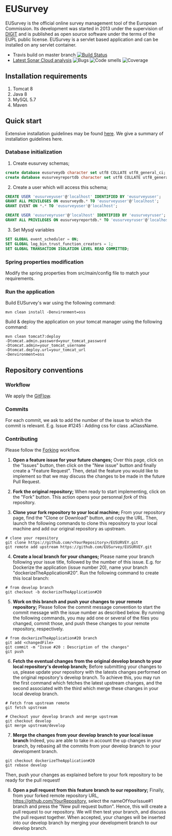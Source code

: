 # EUSurvey
EUSurvey is the official online survey management tool of the European Commission. Its development was started in 2013 under the supervision of [DIGIT](http://ec.europa.eu/dgs/informatics/index_en.htm) and is published as open source software under the terms of the EUPL public license. EUSurvey is a servlet based application and can be installed on any servlet container.
* Travis build on master branch [![Build Status](https://travis-ci.com/EUSurvey/EUSURVEY.svg?branch=master)](https://travis-ci.com/EUSurvey/EUsurvey)
* [Latest Sonar Cloud analysis](https://sonarcloud.io/dashboard?id=EUSURVEY) ![Bugs](https://sonarcloud.io/api/project_badges/measure?project=EUSURVEY&metric=bugs) ![Code smells](https://sonarcloud.io/api/project_badges/measure?project=EUSURVEY&metric=code_smells) ![Coverage](https://sonarcloud.io/api/project_badges/measure?project=EUSURVEY&metric=coverage)

## Installation requirements
1. Tomcat 8
1. Java 8
1. MySQL 5.7
1. Maven

## Quick start
Extensive installation guidelines may be found [here](https://joinup.ec.europa.eu/sites/default/files/document/2017-08/eusurvey_oss_installation_guide_v1_4_0_1.pdf). We give a summary of installation guidelines here.

### Database initialization
1. Create eusurvey schemas;
``` sql 
create database eusurveydb character set utf8 COLLATE utf8_general_ci;
create database eusurveyreportdb character set utf8 COLLATE utf8_general_ci;
```

2. Create a user which will access this schema;
``` sql 
CREATE USER 'eusurveyuser'@'localhost' IDENTIFIED BY 'eusurveyuser'; 
GRANT ALL PRIVILEGES ON eusurveydb.* TO 'eusurveyuser'@'localhost';
GRANT EVENT ON *.* TO 'eusurveyuser'@'localhost'; 

CREATE USER 'eusurveyruser'@'localhost' IDENTIFIED BY 'eusurveyruser'; 
GRANT ALL PRIVILEGES ON eusurveyreportdb.* TO 'eusurveyruser'@'localhost';
```

3. Set Mysql variables
``` sql 
SET GLOBAL event_scheduler = ON;
SET GLOBAL log_bin_trust_function_creators = 1;
SET GLOBAL TRANSACTION ISOLATION LEVEL READ COMMITTED;
```

### Spring properties modification
Modify the spring properties from src/main/config file to match your requirements.

### Run the application
Build EUSurvey's war using the following command:
``` batch
mvn clean install -Denvironment=oss
```

Build & deploy the application on your tomcat manager using the following command:
``` batch
mvn clean tomcat7:deploy 
-Dtomcat.admin.password=your_tomcat_password
-Dtomcat.admin=your_tomcat_username
-Dtomcat.deploy.url=your_tomcat_url
-Denvironment=oss
```

## Repository conventions
### Workflow
We apply the [GitFlow](https://www.atlassian.com/git/tutorials/comparing-workflows/gitflow-workflow).

### Commits
For each commit, we ask to add the number of the issue to which the commit is relevant. E.g.  Issue #1245 : Adding css for class .aClassName. 


### Contributing
Please follow the [Forking](https://help.github.com/en/articles/fork-a-repo) workflow.

1. __Open a feature issue for your future changes;__
Over this page, click on the "Issues" button, then click on the "New issue" button and finally create a "Feature Request". Then, detail the feature you would like to implement so that we may discuss the changes to be made in the future Pull Request.

2. __Fork the original repository;__
When ready to start implementing, click on the "Fork" button. This action opens your personnal _fork_ of this repository.

3. __Clone your fork repository to your local machine;__
From your repository page, find the "Clone or Download" button, and copy the URL. Then, launch the following commands to clone this repository to your local machine and add our original repository as upstream.
```batch
# clone your repository
git clone https://github.com/<YourRepository>/EUSURVEY.git
git remote add upstream https://github.com/EUSurvey/EUSURVEY.git
```
4. __Create a local branch for your changes;__
Please name your branch following your issue title, followed by the number of this issue. E.g. for Dockerize the application (issue number 20), name your branch "dockerizeTheApplication#20". Run the following command to create this local branch:
``` batch 
# from develop branch
git checkout -b dockerizeTheApplication#20
```

5. __Work on this branch and push your changes to your remote repository;__
Please follow the commit message convention to start the commit message with the issue number as described below. By running the following commands, you may add one or several of the files you changed, commit those, and push these changes to your remote repository, respectively.
``` batch 
# from dockerizeTheApplication#20 branch
git add <changedFile>
git commit -m "Issue #20 : Description of the changes"
git push
```

6. __Fetch the eventual changes from the original develop branch to your local repository's develop branch;__
Before submitting your changes to us, please update your repository with the latests changes performed on the original repository's develop branch. To achieve this, you may run the first command which fetches the latest upstream changes, and the second associated with the third which merge these changes in your local develop branch.
```batch
# Fetch from upstream remote
git fetch upstream

# Checkout your develop branch and merge upstream
git checkout develop
git merge upstream/develop
```

7. __Merge the changes from your develop branch to your local issue branch__
Indeed, you are able to take in account the up changes in your branch, by rebasing all the commits from your develop branch to your development branch.
```batch 
git checkout dockerizeTheApplication#20
git rebase develop
```
Then, push your changes as explained before to your fork repository to be ready for the pull request!

8. __Open a pull request from this feature branch to our repository;__
Finally, from your forked remote repository URL, https://github.com/YourRepository, select the nameOfYourIssue#1 branch and press the "New pull request button". Hence, this will create a pull request to our repository. We will then test your branch, and discuss the pull request together. When accepted, your changes will be inserted into our develop branch by merging your development branch to our develop branch.



